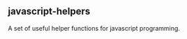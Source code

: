 javascript-helpers
------------------

A set of useful helper functions for javascript programming.
